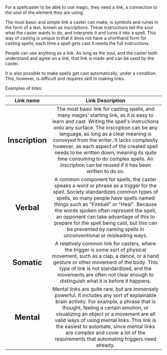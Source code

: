 For a spellcaster to be able to use magic, they need a link, a connection to the soul of the element they are using.

The most basic and simple link a caster can make, is symbols and runes in the form of a text, known as inscriptions. These instructions tell the soul what the caster wants to do, and interprets it and turns it into a spell. This way of casting is unique in that it does not have a shorthand form for casting spells, each time a spell gets cast it needs the full instructions.

People can use anything as a link. As long as the soul, and the caster both understand and agree on a link, that link is made and can be used by the caster.

It is also possible to make spells get cast automatically, under a condition. This, however, is difficult and requires skill in making links.

Examples of links:

|             Link name             |                                                                                                                                                                                                                            Link Description                                                                                                                                                                                                                             |
| :-------------------------------: | :---------------------------------------------------------------------------------------------------------------------------------------------------------------------------------------------------------------------------------------------------------------------------------------------------------------------------------------------------------------------------------------------------------------------------------------------------------------------: |
| <font size=5>     **Inscription** | The most basic link for casting spells, and many mages' starting link, as it is easy to learn and cast. Writing the spell's instructions onto any surface. The inscription can be any language, as long as a clear meaning is conveyed from the writer. It lacks complexity however, as each aspect of the created spell needs to be written down, meaning its quite time consuming to do complex spells. An inscription can be reused if it has been written to do so. |
|      <font size=5>**Verbal**      |                    A common component for spells, the caster speaks a word or phrase as a trigger for the spell. Society standardizes common types of spells, so many people have spells named things such as "Fireball" or "Heal". Because the words spoken often represent the spell, an opponent can take advantage of this to prepare for the spell being cast, but this can be prevented by naming spells in unconventional or misleading ways.                    |
|     <font size=5>**Somatic**      |                                                                                  A relatively common link for casters, where the trigger is some sort of physical movement, such as a clap, a dance, or a hand gesture or other movement of the body. This type of link is not standardized, and the movements are often not clear enough to distinguish what it is before it happens.                                                                                  |
|      <font size=5>**Mental**      |                             Mental links are quite rare, but are immensely powerful. It includes any sort of explainable brain activity. For example, a phrase that is thought, feeling a certain emotion, or visualizing an object or a movement are all valid ways of using mental links. This link is the easiest to automate, since mental links are complex and cover a lot of the requirements that automating triggers need already.                             |

